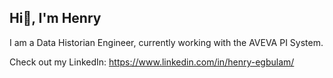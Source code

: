 ## Hi👋, I'm Henry

I am a Data Historian Engineer, currently working with the AVEVA PI System.

Check out my LinkedIn: https://www.linkedin.com/in/henry-egbulam/

